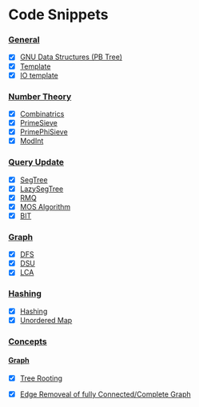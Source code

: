 # Code Snippets

### [General](./General)

- [x] [GNU Data Structures (PB Tree)](./General/GNUDS.cpp)
- [x] [Template](./General/GreatestTemplate.cpp)
- [x] [IO template](./General/IO.cpp)

### [Number Theory](./NumberTheory)
- [x] [Combinatrics](./NumberTheory/Combinatrics.cpp)
- [x] [PrimeSieve](./NumberTheory/PrimeSieve.cpp)
- [x] [PrimePhiSieve](./NumberTheory/PrimePhiSieve.cpp)
- [x] [ModInt](./NumberTheory/ModInt.cpp)

### [Query Update](./QueryUpdate)

- [x] [SegTree](./QueryUpdate/SegTree.cpp)
- [x] [LazySegTree](./QueryUpdate/LazySegTree.cpp)
- [x] [RMQ](./QueryUpdate/RMQ.cpp)
- [x] [MOS Algorithm](./QueryUpdate/MosAlgo.cpp)
- [x] [BIT](./QueryUpdate/BIT.cpp)

### [Graph](./Graph)
- [x] [DFS](./Graph/DFS.cpp)
- [x] [DSU](./Graph/DSU.cpp)
- [x] [LCA](./Graph/LCA.cpp)

### [Hashing](./Hashing)
- [x] [Hashing](./Hashing/Hashing.cpp)
- [x] [Unordered Map](./Hashing/UnorderedMap.cpp)

### [Concepts](./Concepts)
#### [Graph](./Graph)
- [x] [Tree Rooting](./Concepts/Graph/treerooting.cpp)
- [x] [Edge Removeal of fully Connected/Complete Graph](./Concepts/Graph/edgeRemoveCC.cpp)

